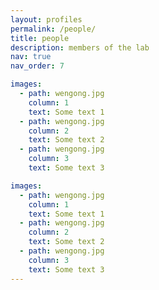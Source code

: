 ```yaml
---
layout: profiles
permalink: /people/
title: people
description: members of the lab
nav: true
nav_order: 7

images:
  - path: wengong.jpg
    column: 1
    text: Some text 1
  - path: wengong.jpg
    column: 2
    text: Some text 2
  - path: wengong.jpg
    column: 3
    text: Some text 3

images:
  - path: wengong.jpg
    column: 1
    text: Some text 1
  - path: wengong.jpg
    column: 2
    text: Some text 2
  - path: wengong.jpg
    column: 3
    text: Some text 3
---
```

